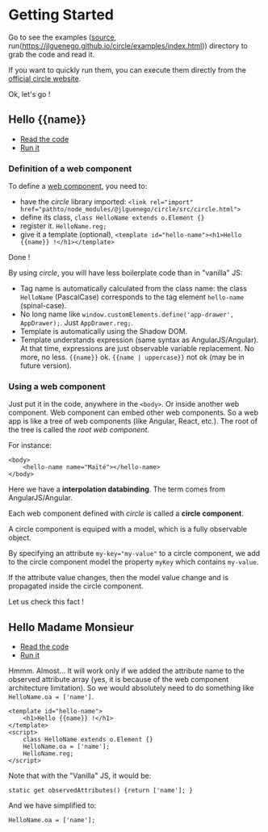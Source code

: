 Getting Started
===============

Go to see the examples ([source](../examples/), run(https://jlguenego.github.io/circle/examples/index.html)) directory to grab the code and read it.

If you want to quickly run them, you can execute them directly from the [official circle website](https://jlguenego.github.io/circle/).

Ok, let's go !

Hello {{name}}
--------------

- [Read the code](../examples/01-hello-name/)
- [Run it](https://jlguenego.github.io/circle/examples/01-hello-name/index.html)


### Definition of a web component

To define a [web component](https://www.webcomponents.org/), you need to:
- have the *circle* library imported: `<link rel="import" href="pathto/node_modules/@jlguenego/circle/src/circle.html">`
- define its class, `class HelloName extends o.Element {}`
- register it. `HelloName.reg;`
- give it a template (optional), `<template id="hello-name"><h1>Hello {{name}} !</h1></template>`

Done !

By using *circle*, you will have less boilerplate code than in "vanilla" JS:
- Tag name is automatically calculated from the class name: the class `HelloName` (PascalCase) corresponds to the tag element `hello-name` (spinal-case).
- No long name like `window.customElements.define('app-drawer', AppDrawer);`. Just `AppDrawer.reg;`.
- Template is automatically using the Shadow DOM.
- Template understands expression (same syntax as AngularJS/Angular). At that time, expressions are just observable variable replacement. No more, no less. `{{name}}` ok. `{{name | uppercase}}` not ok (may be in future version).

### Using a web component

Just put it in the code, anywhere in the `<body>`. Or inside another web component. Web component can embed other web components. So a web app is like a tree of web components (like Angular, React, etc.). The root of the tree is called the *root web component*.

For instance:

```
<body>
    <hello-name name="Maïté"></hello-name>
</body>
```

Here we have a **interpolation databinding**. The term comes from AngularJS/Angular.

Each web component defined with *circle* is called a **circle component**.

A circle component is equiped with a model, which is a fully observable object.

By specifying an attribute `my-key="my-value"` to a circle component, we add to the circle component model the property `myKey` which contains `my-value`.

If the attribute value changes, then the model value change and is propagated inside the circle component.

Let us check this fact !


Hello Madame Monsieur
---------------------

- [Read the code](../examples/02-hello-madame-monsieur/)
- [Run it](https://jlguenego.github.io/circle/examples/02-hello-madame-monsieur/index.html)


Hmmm. Almost... It will work only if we added the attribute name to the observed attribute array (yes, it is because of the web component architecture limitation).
So we would absolutely need to do something like `HelloName.oa = ['name']`.

```
<template id="hello-name">
    <h1>Hello {{name}} !</h1>
</template>
<script>
    class HelloName extends o.Element {}
    HelloName.oa = ['name'];
    HelloName.reg;
</script>
```

Note that with the "Vanilla" JS, it would be:

```
static get observedAttributes() {return ['name']; }
```

And we have simplified to:
```
HelloName.oa = ['name'];
```





















